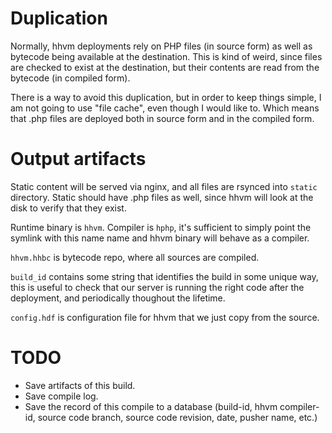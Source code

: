 Duplication
===========

Normally, hhvm deployments rely on PHP files (in source form) as well as bytecode being available at the destination. This is kind of weird, since files are checked to exist at the destination, but their contents are read from the bytecode (in compiled form).

There is a way to avoid this duplication, but in order to keep things simple, I am not going to use "file cache", even though I would like to. Which means that .php files are deployed both in source form and in the compiled form.

Output artifacts
================

Static content will be served via nginx, and all files are rsynced into `static` directory. Static should have .php files as well, since hhvm will look at the disk to verify that they exist.

Runtime binary is `hhvm`. Compiler is `hphp`, it's sufficient to simply point the symlink with this name name and hhvm binary will behave as a compiler.

`hhvm.hhbc` is bytecode repo, where all sources are compiled.

`build_id` contains some string that identifies the build in some unique way, this is useful to check that our server is running the right code after the deployment, and periodically thoughout the lifetime.

`config.hdf` is configuration file for hhvm that we just copy from the source.

TODO
====

* Save artifacts of this build.
* Save compile log.
* Save the record of this compile to a database
  (build-id, hhvm compiler-id, source code branch, source code revision, date, pusher name, etc.)
